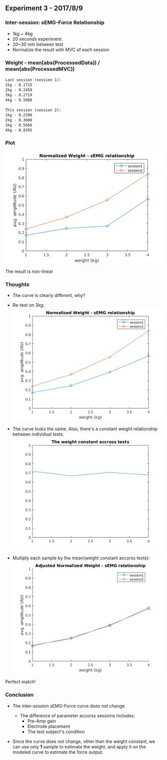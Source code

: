 ## Experiment 3 - 2017/8/9


### Inter-session: sEMG-Force Relationship
* 1kg ~ 4kg
* 20 seconds experiment.
* 20~30 min between test
* Normalize the result with MVC of each session

### Weight - mean(abs(ProcessedData)) / mean(abs(ProcessedMVC))
```
Last session (session 1):
1kg - 0.1715
2kg - 0.2459
3kg - 0.2719
4kg - 0.5688

This session (session 2):
1kg - 0.2390
2kg - 0.3680
3kg - 0.5568
4kg - 0.8395
```


### Plot
![](https://raw.githubusercontent.com/dymnz/sEMG/master/Reports/wang/pics/exp3_2017_8_9/norm_weight_semg.png)

The result is non-linear


### Thoughts
* The curve is clearly different, why?
* Re-test on 3kg:
![](https://raw.githubusercontent.com/dymnz/sEMG/master/Reports/wang/pics/exp3_2017_8_9/norm_weight_semg_retest_3kg.png)

* The curve looks the same. Also, there's a constant weight relationship between individual tests.
![](https://raw.githubusercontent.com/dymnz/sEMG/master/Reports/wang/pics/exp3_2017_8_9/weight_constant.png)

* Multiply each sample by the mean(weight constant accorss tests):
![](https://raw.githubusercontent.com/dymnz/sEMG/master/Reports/wang/pics/exp3_2017_8_9/adjusted_norm_weight_semg_retest_3kg.png)

Perfect match!

### Conclusion
* The inter-session sEMG-Force curve does not change
	* The difference of parameter accorss sessions includes:
		* Pre-Amp gain
		* Electrode placement
		* The test subject's condition

* Since the curve does not change, other than the weight constant, we can use only **1** sample to estimate the weight, and apply it on the modeled curve to estimate the force output.
